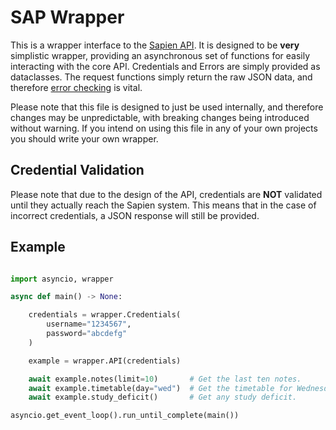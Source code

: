 # SAP Wrapper

This is a wrapper interface to the [Sapien API](https://github.com/sapien-but-better/api). It is designed to be **very** simplistic wrapper, providing an asynchronous set of functions for easily interacting with the core API. Credentials and Errors are simply provided as dataclasses. The request functions simply return the raw JSON data, and therefore [error checking](https://github.com/sapien-but-better/api#error-checking) is vital.

Please note that this file is designed to just be used internally, and therefore changes may be unpredictable, with breaking changes being introduced without warning. If you intend on using this file in any of your own projects you should write your own wrapper.

## Credential Validation

Please note that due to the design of the API, credentials are **NOT** validated until they actually reach the Sapien system. This means that in the case of incorrect credentials, a JSON response will still be provided.

## Example

```py

import asyncio, wrapper

async def main() -> None:

    credentials = wrapper.Credentials(
        username="1234567",
        password="abcdefg"
    )

    example = wrapper.API(credentials)

    await example.notes(limit=10)       # Get the last ten notes.
    await example.timetable(day="wed")  # Get the timetable for Wednesday.
    await example.study_deficit()       # Get any study deficit.

asyncio.get_event_loop().run_until_complete(main())

```
